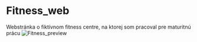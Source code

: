 # Fitness_web
Webstránka o fiktívnom fitness centre, na ktorej som pracoval pre maturitnú prácu
![Fitness_preview](https://user-images.githubusercontent.com/91070720/173955406-8e454921-ed79-4e72-8cee-f9f86290245a.gif)
